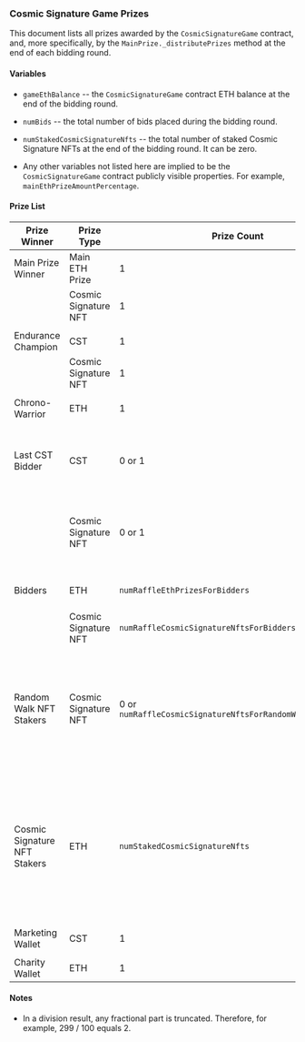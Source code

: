 ### Cosmic Signature Game Prizes

This document lists all prizes awarded by the `CosmicSignatureGame` contract, and, more specifically, by the `MainPrize._distributePrizes` method at the end of each bidding round.

#### Variables

- `gameEthBalance` -- the `CosmicSignatureGame` contract ETH balance at the end of the bidding round.

- `numBids` -- the total number of bids placed during the bidding round.

- `numStakedCosmicSignatureNfts` -- the total number of staked Cosmic Signature NFTs at the end of the bidding round. It can be zero.

- Any other variables not listed here are implied to be the `CosmicSignatureGame` contract publicly visible properties. For example, `mainEthPrizeAmountPercentage`.

#### Prize List

| Prize Winner | Prize Type | Prize Count | Prize Amount | Notes |
|----------------|-------------|--------------|----------------|--------|
| Main Prize Winner | Main ETH Prize | 1 | `gameEthBalance * mainEthPrizeAmountPercentage / 100` |  |
|  | Cosmic Signature NFT | 1 | 1 |  |
|  |  |  |  |  |
| Endurance Champion | CST | 1 | `numBids * cstPrizeAmountMultiplier` |  |
|  | Cosmic Signature NFT | 1 | 1 |  |
|  |  |  |  |  |
| Chrono-Warrior | ETH | 1 | `gameEthBalance * chronoWarriorEthPrizeAmountPercentage / 100` |  |
|  |  |  |  |  |
| Last CST Bidder | CST | 0 or 1 | `numBids * cstPrizeAmountMultiplier` | If nobody placed a CST bid, nobody would get this prize. |
|  | Cosmic Signature NFT | 0 or 1 | 1 | If nobody placed a CST bid, nobody would get this prize. |
|  |  |  |  |  |
| Bidders | ETH | `numRaffleEthPrizesForBidders` | `gameEthBalance * raffleTotalEthPrizeAmountForBiddersPercentage / 100 / numRaffleEthPrizesForBidders` | Bids are picked randomly. |
|  | Cosmic Signature NFT | `numRaffleCosmicSignatureNftsForBidders` | 1 | Bids are picked randomly. |
|  |  |  |  |  |
| Random Walk NFT Stakers | Cosmic Signature NFT | 0 or `numRaffleCosmicSignatureNftsForRandomWalkNftStakers` | 1 | Staked RW NFTs are picked randomly. If there are no staked RW NFTs, nobody would get this prize. |
|  |  |  |  |  |
| Cosmic Signature NFT Stakers | ETH | `numStakedCosmicSignatureNfts` | `gameEthBalance * cosmicSignatureNftStakingTotalEthRewardAmountPercentage / 100 / numStakedCosmicSignatureNfts` | The same amount is awarded per staked CS NFT.  If there are no staked CS NFTs, this prize would be transferred to Charity Wallet. |
|  |  |  |  |  |
| Marketing Wallet | CST | 1 | `marketingWalletCstContributionAmount` |  |
|  |  |  |  |  |
| Charity Wallet | ETH | 1 | `gameEthBalance * charityEthDonationAmountPercentage / 100` |  |

#### Notes

- In a division result, any fractional part is truncated. Therefore, for example, 299 / 100 equals 2.
